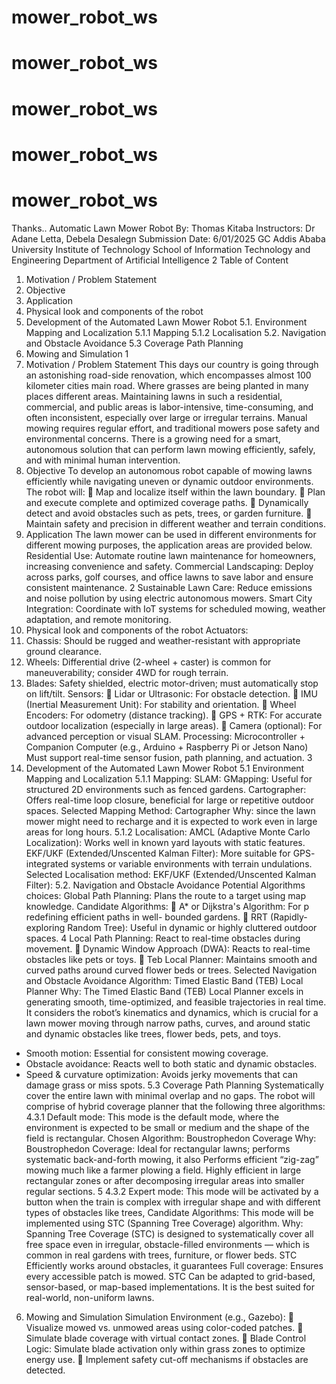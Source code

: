 # mower_robot_ws
# mower_robot_ws
# mower_robot_ws
# mower_robot_ws
# mower_robot_ws
Thanks..
Automatic Lawn Mower Robot
By: Thomas Kitaba
Instructors: Dr Adane Letta, Debela Desalegn
Submission Date: 6/01/2025 GC
Addis Ababa University Institute of Technology
School of Information Technology and
Engineering
Department of Artificial Intelligence
2
Table of Content
1. Motivation / Problem Statement
2. Objective
3. Application
4. Physical look and components of the robot
5. Development of the Automated Lawn Mower Robot
5.1. Environment Mapping and Localization
5.1.1 Mapping
5.1.2 Localisation
5.2. Navigation and Obstacle Avoidance
5.3 Coverage Path Planning
6. Mowing and Simulation
1
1. Motivation / Problem Statement
This days our country is going through an astonishing road-side
renovation, which encompasses almost 100 kilometer cities main road.
Where grasses are being planted in many places different areas.
Maintaining lawns in such a residential, commercial, and public areas is
labor-intensive, time-consuming, and often inconsistent, especially over
large or irregular terrains. Manual mowing requires regular effort, and
traditional mowers pose safety and environmental concerns. There is a
growing need for a smart, autonomous solution that can perform lawn
mowing efficiently, safely, and with minimal human intervention.
2. Objective
To develop an autonomous robot capable of mowing lawns efficiently
while navigating uneven or dynamic outdoor environments. The robot
will:
 Map and localize itself within the lawn boundary.
 Plan and execute complete and optimized coverage paths.
 Dynamically detect and avoid obstacles such as pets, trees, or garden
furniture.
 Maintain safety and precision in different weather and terrain
conditions.
3. Application
The lawn mower can be used in different environments for different
mowing purposes, the application areas are provided below.
Residential Use:
Automate routine lawn maintenance for homeowners, increasing
convenience and safety.
Commercial Landscaping:
Deploy across parks, golf courses, and office lawns to save labor and
ensure consistent maintenance.
2
Sustainable Lawn Care:
Reduce emissions and noise pollution by using electric autonomous
mowers.
Smart City Integration:
Coordinate with IoT systems for scheduled mowing, weather adaptation,
and remote monitoring.
4. Physical look and components of the robot
Actuators:
1. Chassis: Should be rugged and weather-resistant with appropriate
ground clearance.
2. Wheels: Differential drive (2-wheel + caster) is common for
maneuverability; consider 4WD for rough terrain.
3. Blades: Safety shielded, electric motor-driven; must automatically
stop on lift/tilt.
Sensors:
 Lidar or Ultrasonic: For obstacle detection.
 IMU (Inertial Measurement Unit): For stability and orientation.
 Wheel Encoders: For odometry (distance tracking).
 GPS + RTK: For accurate outdoor localization (especially in large
areas).
 Camera (optional): For advanced perception or visual SLAM.
Processing:
Microcontroller + Companion Computer (e.g., Arduino + Raspberry Pi or
Jetson Nano) Must support real-time sensor fusion, path planning, and
actuation.
3
5. Development of the Automated Lawn Mower Robot
5.1 Environment Mapping and Localization
5.1.1 Mapping:
SLAM:
GMapping: Useful for structured 2D environments such as fenced
gardens.
Cartographer: Offers real-time loop closure, beneficial for large or
repetitive outdoor spaces.
Selected Mapping Method: Cartographer
Why: since the lawn mower might need to recharge and it is expected to
work even in large areas for long hours.
5.1.2 Localisation:
AMCL (Adaptive Monte Carlo Localization): Works well in known yard
layouts with static features.
EKF/UKF (Extended/Unscented Kalman Filter): More suitable for GPS-
integrated systems or variable environments with terrain undulations.
Selected Localisation method: EKF/UKF (Extended/Unscented Kalman
Filter):
5.2. Navigation and Obstacle Avoidance
Potential Algorithms choices:
Global Path Planning:
Plans the route to a target using map knowledge.
Candidate Algorithms:
 A* or Dijkstra's Algorithm: For p redefining efficient paths in well-
bounded gardens.
 RRT (Rapidly-exploring Random Tree): Useful in dynamic or highly
cluttered outdoor spaces.
4
Local Path Planning:
React to real-time obstacles during movement.
 Dynamic Window Approach (DWA): Reacts to real-time obstacles like
pets or toys.
 Teb Local Planner: Maintains smooth and curved paths around
curved flower beds or trees.
Selected Navigation and Obstacle Avoidance Algorithm:
Timed Elastic Band (TEB) Local Planner
Why:
The Timed Elastic Band (TEB) Local Planner excels in generating smooth,
time-optimized, and feasible trajectories in real time. It considers the
robot’s kinematics and dynamics, which is crucial for a lawn mower
moving through narrow paths, curves, and around static and dynamic
obstacles like trees, flower beds, pets, and toys.
- Smooth motion: Essential for consistent mowing coverage.
- Obstacle avoidance: Reacts well to both static and dynamic obstacles.
- Speed & curvature optimization: Avoids jerky movements that can
damage grass or miss spots.
5.3 Coverage Path Planning
Systematically cover the entire lawn with minimal overlap and no gaps.
The robot will comprise of hybrid coverage planner that the following
three algorithms:
4.3.1 Default mode:
This mode is the default mode, where the environment is expected to be
small or medium and the shape of the field is rectangular.
Chosen Algorithm: Boustrophedon Coverage
Why: Boustrophedon Coverage: Ideal for rectangular lawns; performs
systematic back-and-forth mowing, it also Performs efficient “zig-zag”
mowing much like a farmer plowing a field.
Highly efficient in large rectangular zones or after decomposing
irregular areas into smaller regular sections.
5
4.3.2 Expert mode:
This mode will be activated by a button when the train is complex
with irregular shape and with different types of obstacles like trees,
Candidate Algorithms: This mode will be implemented using STC
(Spanning Tree Coverage) algorithm.
Why: Spanning Tree Coverage (STC) is designed to systematically cover
all free space even in irregular, obstacle-filled environments — which is
common in real gardens with trees, furniture, or flower beds.
STC Efficiently works around obstacles, it guarantees Full coverage:
Ensures every accessible patch is mowed.
STC Can be adapted to grid-based, sensor-based, or map-based
implementations. It is the best suited for real-world, non-uniform lawns.
6. Mowing and Simulation
Simulation Environment (e.g., Gazebo):
 Visualize mowed vs. unmowed areas using color-coded patches.
 Simulate blade coverage with virtual contact zones.
 Blade Control Logic: Simulate blade activation only within grass
zones to optimize energy use.
 Implement safety cut-off mechanisms if obstacles are detected.
